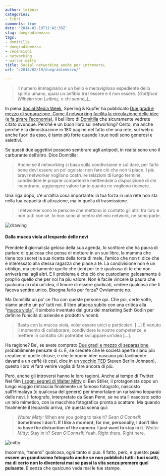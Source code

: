 ```yaml
---
author: leibniz
categories:
- libri
comments: true
date: '2014-02-19T11:42:30Z'
slug: duegradiemezzo
tags:
- domitilla
- duegradiemezzo
- recensioni
- networking
- walter mitty
title: Social networking anche per introversi
url: "/2014/02/19/duegradiemezzo/"

---
```

> Il numero immaginario è un bello e meraviglioso espediente dello spirito umano, quasi un anfibio tra l’essere e il non essere.
_{Gottfried Wilhelm von Leibniz,_ e chi sennò_}_


In piena [Social Media Week](https://socialmediaweek.org/milan/), Sperling & Kupfer ha pubblicato [Due gradi e mezzo di separazione. Come il networking facilita la circolazione delle idee (e fa girare l’economia)](https://www.amazon.it/dp/8820055597), il bel libro di [Domitilla](https://www.domitillaferrari.com/) che sicuramente vedrete citato ovunque. Perché è un buon libro sul networking? Certo, ma anche perché è la dimostrazione in 180 pagine del fatto che una rete, sul web o anche fuori da esso, è tanto più forte quando i suo nodi sono generosi e selettivi.

Se questi due aggettivi possono sembrare agli antipodi, in realtà sono uno il carburante dell’altro. Dice Domitilla:


> Anche se il networking si basa sulla condivisione e sul dare, per farlo bene devi essere un po’ egoista: non fare ciò che non ti piace. I più bravi networker vogliono costruire relazioni di lungo termine, condividere le proprie competenze mettendole a disposizione di chi incontrano, aggiungere valore tanto quanto ne vogliono ricevere.


Una riga dopo, c’è un’altra cosa importante: la tua forza in una rete non sta nella tua capacità di attrazione, ma in quella di trasmissione.


> I networker sono le persone che mettono in contatto gli altri tra loro e non tutti con sé. Io non sono al centro del mio network, ne sono parte.


![drawing](/images/vault/duegradi.JPG)


#### Dalla mucca viola al leopardo delle nevi


Prendete il giornalista geloso della sua agenda, lo scrittore che ha paura di parlare di qualcosa che pensa di mettere in un suo libro, la mamma che tiene top secret la sua ricetta della torta di mele, l’amico che non ti dice che è interessato alla stessa ragazza che piace a te. La condivisione non è un obbligo, ma certamente quello che tieni per te è qualcosa di te che non arriverà mai agli altri. E il problema è che ciò che custodiamo gelosamente è proprio quello che per noi ha più valore. Non è facile vincere la paura che qualcuno ci rubi un’idea, il timore di essere giudicati, cedere qualcosa che ti faceva sentire unico. Bisogna farlo per forza? Ovviamente no.

Ma Domitilla un po’ ce l’ha con queste persone qui. Che poi, certe volte, siamo anche un po’ tutti noi. Il libro attacca subito con una critica alla “[mucca viola](https://www.amazon.it/dp/B005UKHWZQ)”, il simbolo inventato dal guru del marketing Seth Godin per definire l’unicità di aziende e prodotti vincenti.


> Basta con la mucca viola, voler essere unici e particolari. […] È venuto il momento di collaborare, condividere le nostre competenze, e mettere in contatto chi potrebbe sviluppare un’idea […].


Ha ragione? Be’, se avete comprato [Due gradi e mezzo di separazione](https://www.amazon.it/dp/8820055597), probabilmente pensate di sì. E, se credete che le società aperte siano più creative di quelle chiuse, e che le buone idee nascano più facilmente davanti a un caffè (è così, dice in un [vecchio TED](https://www.youtube.com/watch?v=0af00UcTO-c) Steven Berlin Johnson), questo libro vi farà venire voglia di fare ancora di più.

Però, anche gli introversi hanno le loro ragioni. Anche al tempo di Twitter. Nel film [I sogni segreti di Walter Mitty](https://www.imdb.com/title/tt0359950/quotes) di Ben Stiller, il protagonista dopo un lungo viaggio rintraccia finalmente un famoso fotografo, nascosto sull’Himalaya (o qualcosa del genere) per immortalare un rarissimo leopardo delle nevi. Il fotografo, interpretato da Sean Penn, se ne sta lì nascosto sotto un telo mimetico, con la macchina fotografica pronta a scattare. Ma quando finalmente il leopardo arriva, c’è questa scena qui:


> _Walter Mitty:_ When are you going to take it?
_Sean O’Connell:_ **Sometimes I don’t. If I like a moment, for me, personally, I don’t like to have the distraction of the camera. I just want to stay in it**.
_Walter Mitty:_ Stay in it?
_Sean O’Connell:_ Yeah. Right there. Right here.


![mitty](/images/vault/mitty.png)

Insomma, “tenersi” qualcosa, ogni tanto si può. Il fatto, però, è questo: **puoi essere un grandissimo fotografo anche se non pubblichi tutti i tuoi scatti, ma di certo non lo diventerai mai se passi la vita senza premere quel pulsante**. E senza che qualcuno veda mai le tue stampe.
